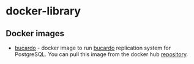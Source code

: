 # docker-library

## Docker images
* [bucardo](./bucardo) - docker image to run [bucardo](https://bucardo.org/Bucardo/) replication system for PostgreSQL. 
  You can pull this image from the docker hub [repository](https://hub.docker.com/r/maksymdolgykh/bucardo).
 
